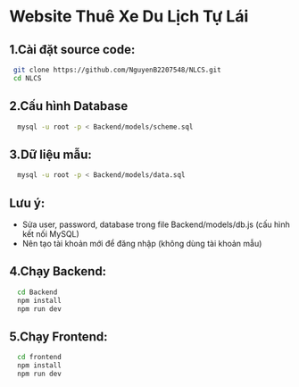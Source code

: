 # Website Thuê Xe Du Lịch Tự Lái

## 1.Cài đặt source code:
```bash
 git clone https://github.com/NguyenB2207548/NLCS.git
 cd NLCS
```
## 2.Cấu hình Database
```bash
  mysql -u root -p < Backend/models/scheme.sql
```
## 3.Dữ liệu mẫu:
```bash
  mysql -u root -p < Backend/models/data.sql
```
## Lưu ý: 
  - Sửa user, password, database trong file Backend/models/db.js (cấu hình kết nối MySQL)
  - Nên tạo tài khoản mới để đăng nhập (không dùng tài khoản mẫu)
 
## 4.Chạy Backend:
```bash
  cd Backend
  npm install
  npm run dev
```
## 5.Chạy Frontend:
```bash
  cd frontend
  npm install
  npm run dev
```


